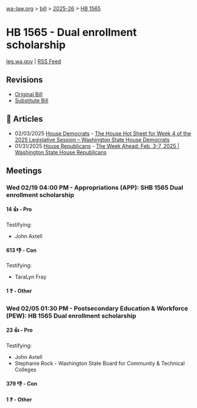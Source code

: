 [wa-law.org](/) > [bill](/bill/) > [2025-26](/bill/2025-26/) > [HB 1565](/bill/2025-26/hb/1565/)

# HB 1565 - Dual enrollment scholarship
[leg.wa.gov](https://app.leg.wa.gov/billsummary?BillNumber=1565&Year=2025&Initiative=false) | [RSS Feed](./rss.xml)

## Revisions
* [Original Bill](1/)
* [Substitute Bill](S/)

## 📰 Articles
* 02/03/2025 [House Democrats](/org/house_democrats/) - [The House Hot Sheet for Week 4 of the 2025 Legislative Session – Washington State House Democrats](https://housedemocrats.wa.gov/blog/2025/02/03/the-house-hot-sheet-for-week-4-of-the-2025-legislative-session/#:~:text=HB%201565)
* 01/31/2025 [House Republicans](/org/house_republicans/) - [The Week Ahead: Feb. 3-7, 2025 | Washington State House Republicans](https://houserepublicans.wa.gov/week/the-week-ahead-feb-3-7-2025/#:~:text=HB%201565)

## Meetings
### Wed 02/19 04:00 PM - Appropriations (APP): SHB 1565 Dual enrollment scholarship
#### 14 👍 - Pro
Testifying:
* John Axtell

#### 613 👎 - Con
Testifying:
* TaraLyn Fray

#### 1 ❓ - Other

### Wed 02/05 01:30 PM - Postsecondary Education & Workforce (PEW): HB 1565 Dual enrollment scholarship
#### 23 👍 - Pro
Testifying:
* John Axtell
* Stephanie Rock - Washington State Board for Community & Technical Colleges

#### 379 👎 - Con

#### 1 ❓ - Other
